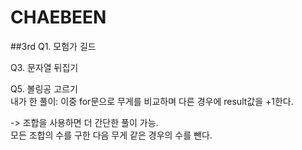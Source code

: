 # CHAEBEEN

##3rd
Q1. 모험가 길드

Q3. 문자열 뒤집기

Q5. 볼링공 고르기  
내가 한 풀이: 이중 for문으로 무게를 비교하며 다른 경우에 result값을 +1한다.  

-> 조합을 사용하면 더 간단한 풀이 가능.  
모든 조합의 수를 구한 다음 무게 같은 경우의 수를 뺀다.

